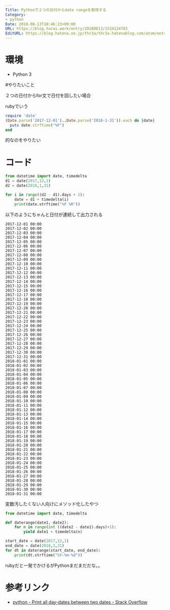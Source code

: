 ```yaml
---
Title: Pythonで２つの日付からdate rangeを取得する
Category:
- python
Date: 2018-08-13T10:46:23+09:00
URL: https://blog.turai.work/entry/20180813/1534124783
EditURL: https://blog.hatena.ne.jp/thr3a/thr3a.hatenablog.com/atom/entry/10257846132610231841
---
```


# 環境

- Python 3

#やりたいこと

２つの日付からfor文で日付を回したい場合

rubyでいう

```ruby
require 'date'
(Date.parse('2017-12-01')..Date.parse('2018-1-31')).each do |date|
  puts date.strftime("%F")
end
```

的なのをやりたい

# コード

```python
from datetime import date, timedelta
d1 = date(2017,12,1)
d2 = date(2018,1,31)

for i in range((d2 - d1).days + 1):
    date = d1 + timedelta(i)
    print(date.strftime("%F %R"))
```

以下のようにちゃんと日付が連続して出力される

```
2017-12-01 00:00
2017-12-02 00:00
2017-12-03 00:00
2017-12-04 00:00
2017-12-05 00:00
2017-12-06 00:00
2017-12-07 00:00
2017-12-08 00:00
2017-12-09 00:00
2017-12-10 00:00
2017-12-11 00:00
2017-12-12 00:00
2017-12-13 00:00
2017-12-14 00:00
2017-12-15 00:00
2017-12-16 00:00
2017-12-17 00:00
2017-12-18 00:00
2017-12-19 00:00
2017-12-20 00:00
2017-12-21 00:00
2017-12-22 00:00
2017-12-23 00:00
2017-12-24 00:00
2017-12-25 00:00
2017-12-26 00:00
2017-12-27 00:00
2017-12-28 00:00
2017-12-29 00:00
2017-12-30 00:00
2017-12-31 00:00
2018-01-01 00:00
2018-01-02 00:00
2018-01-03 00:00
2018-01-04 00:00
2018-01-05 00:00
2018-01-06 00:00
2018-01-07 00:00
2018-01-08 00:00
2018-01-09 00:00
2018-01-10 00:00
2018-01-11 00:00
2018-01-12 00:00
2018-01-13 00:00
2018-01-14 00:00
2018-01-15 00:00
2018-01-16 00:00
2018-01-17 00:00
2018-01-18 00:00
2018-01-19 00:00
2018-01-20 00:00
2018-01-21 00:00
2018-01-22 00:00
2018-01-23 00:00
2018-01-24 00:00
2018-01-25 00:00
2018-01-26 00:00
2018-01-27 00:00
2018-01-28 00:00
2018-01-29 00:00
2018-01-30 00:00
2018-01-31 00:00
```

変数汚したくない人向けにメソッド化したやつ

```python
from datetime import date, timedelta

def daterange(date1, date2):
    for n in range(int ((date2 - date1).days)+1):
        yield date1 + timedelta(n)

start_date = date(2017,12,1)
end_date = date(2018,1,31)
for dt in daterange(start_date, end_date):
    print(dt.strftime("%Y-%m-%d"))
```

rubyだと一発でかけるがPythonまだまだだな。。

# 参考リンク

- [python - Print all day-dates between two dates - Stack Overflow](https://stackoverflow.com/questions/7274267/print-all-day-dates-between-two-dates/7274316)
